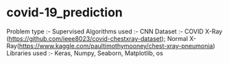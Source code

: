 # covid-19_prediction
Problem type :- Supervised
Algorithms used :- CNN
Dataset :-  COVID X-Ray (https://github.com/ieee8023/covid-chestxray-dataset); Normal X-Ray(https://www.kaggle.com/paultimothymooney/chest-xray-pneumonia)
Libraries used :- Keras, Numpy, Seaborn, Matplotlib, os
